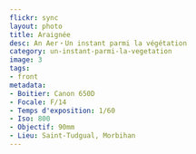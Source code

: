 ```yaml
---
flickr: sync
layout: photo
title: Araignée
desc: An Aer・Un instant parmi la végétation
category: un-instant-parmi-la-vegetation
image: 3
tags:
- front
metadata:
- Boitier: Canon 650D
- Focale: F/14
- Temps d'exposition: 1/60
- Iso: 800
- Objectif: 90mm
- Lieu: Saint-Tudgual, Morbihan
---
```

